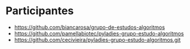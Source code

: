 # Participantes

- https://github.com/biancarosa/grupo-de-estudos-algoritmos
- https://github.com/pamellabiotec/pyladies-grupo-estudo-algoritmos
- https://github.com/cecivieira/pyladies-grupo-estudo-algoritmos.git